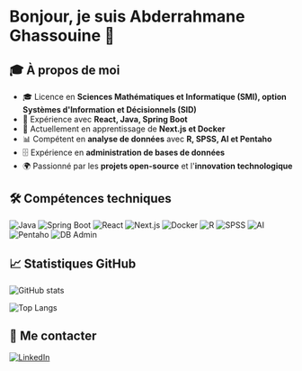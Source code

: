 # Bonjour, je suis Abderrahmane Ghassouine 👋

## 🎓 À propos de moi

- 🎓 Licence en **Sciences Mathématiques et Informatique (SMI), option Systèmes d'Information et Décisionnels (SID)**  
- 💼 Expérience avec **React, Java, Spring Boot**  
- 🌱 Actuellement en apprentissage de **Next.js et Docker**  
- 📊 Compétent en **analyse de données** avec **R, SPSS, AI et Pentaho**  
- 🗄️ Expérience en **administration de bases de données**  
- 🌍 Passionné par les **projets open-source** et l'**innovation technologique**

## 🛠️ Compétences techniques

![Java](https://img.shields.io/badge/Java-ED8B00?style=for-the-badge&logo=java&logoColor=white)
![Spring Boot](https://img.shields.io/badge/SpringBoot-6DB33F?style=for-the-badge&logo=spring&logoColor=white)
![React](https://img.shields.io/badge/React-20232A?style=for-the-badge&logo=react&logoColor=61DAFB)
![Next.js](https://img.shields.io/badge/Next.js-000000?style=for-the-badge&logo=next.js&logoColor=white)
![Docker](https://img.shields.io/badge/Docker-2496ED?style=for-the-badge&logo=docker&logoColor=white)
![R](https://img.shields.io/badge/R-276DC3?style=for-the-badge&logo=r&logoColor=white)
![SPSS](https://img.shields.io/badge/SPSS-1C4587?style=for-the-badge)
![AI](https://img.shields.io/badge/AI-FF6F61?style=for-the-badge)
![Pentaho](https://img.shields.io/badge/Pentaho-0099FF?style=for-the-badge)
![DB Admin](https://img.shields.io/badge/DB_Admin-6C6C6C?style=for-the-badge)

## 📈 Statistiques GitHub

![GitHub stats](https://github-readme-stats.vercel.app/api?username=ghassouine19&show_icons=true&theme=radical)

![Top Langs](https://github-readme-stats.vercel.app/api/top-langs/?username=ghassouine19&layout=compact&theme=radical)

## 🔗 Me contacter

[![LinkedIn](https://img.shields.io/badge/LinkedIn-0A66C2?style=for-the-badge&logo=linkedin&logoColor=white)](https://linkedin.com/in/abderrahmane-ghassouine-93942a242)
